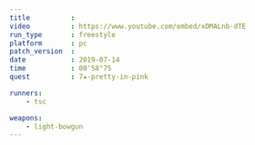 ```yaml
---
title          :
video          : https://www.youtube.com/embed/xDMALnb-dTE
run_type       : freestyle
platform       : pc
patch_version  : 
date           : 2019-07-14
time           : 00'58"75
quest          : 7★-pretty-in-pink

runners:
    - tsc

weapons:
    - light-bowgun
---
```


